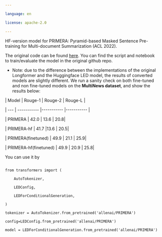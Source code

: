 ---
language: en
license: apache-2.0
---


HF-version model for PRIMERA: Pyramid-based Masked Sentence Pre-training for Multi-document Summarization (ACL 2022). 

The original code can be found [here](https://github.com/allenai/PRIMER). You can find the script and notebook to train/evaluate the model in the original github repo.

* Note: due to the difference between the implementations of the original Longformer and the Huggingface LED model, the results of converted models are slightly different. We run a sanity check on both fine-tuned and non fine-tuned models on the **MultiNews dataset**, and show the results below:

| Model | Rouge-1 | Rouge-2 | Rouge-L |
| --- | ----------- |----------- |----------- |
| PRIMERA | 42.0 | 13.6 | 20.8| 
| PRIMERA-hf | 41.7 |13.6 | 20.5|
| PRIMERA(finetuned) | 49.9 | 21.1 | 25.9|
| PRIMERA-hf(finetuned) | 49.9 | 20.9 | 25.8|

You can use it by 
```
from transformers import (
    AutoTokenizer,
    LEDConfig,
    LEDForConditionalGeneration,
)
tokenizer = AutoTokenizer.from_pretrained('allenai/PRIMERA')
config=LEDConfig.from_pretrained('allenai/PRIMERA')
model = LEDForConditionalGeneration.from_pretrained('allenai/PRIMERA')
```
